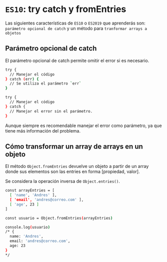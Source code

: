 # `ES10`: try catch y fromEntries

Las siguientes características de `ES10` o `ES2019` que aprenderás son: `parámetro opcional de catch` y un método para `tranformar arrays a objetos`

## Parámetro opcional de catch

El parámetro opcional de catch permite omitir el error si es necesario.

``` bash
try {
  // Manejar el código
} catch (err) {
  // Se utiliza el parámetro `err`
}

try {
  // Manejar el código
} catch {
  // Manejar el error sin el parámetro.
}
```

Aunque siempre es recomendable manejar el error como parámetro, ya que tiene más información del problema.

## Cómo transformar un array de arrays en un objeto

El método `Object.fromEntries` devuelve un objeto a partir de un array donde sus elementos son las entries en forma [propiedad, valor].

Se considera la operación inversa de `Object.entries()`.

``` bash
const arrayEntries = [
  [ 'name', 'Andres' ],
  [ 'email', 'andres@correo.com' ],
  [ 'age', 23 ]
]

const usuario = Object.fromEntries(arrayEntries)

console.log(usuario)
/* {
  name: 'Andres',
  email: 'andres@correo.com',
  age: 23
}
*/
```
